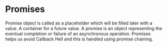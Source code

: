 # Promises

Promise object is called as a placeholder which will be filled later with a value.
A container for a future value.
A promise is an object representing the eventual completion or failure of an asynchronous operation.
Promises helps us avoid Callback Hell and this is handled using promise chaining.